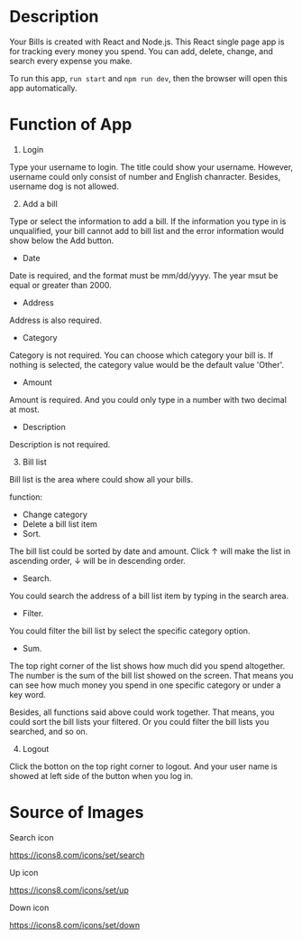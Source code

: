 
# Description
Your Bills is created with React and Node.js. This React single page app is for tracking every money you spend. You can add, delete, change, and search every expense you make.

To run this app, `run start` and `npm run dev`, then the browser will open this app automatically.

# Function of App
1. Login

Type your username to login. The title could show your username. However, username could only consist of number and English chanracter. Besides, username dog is not allowed.

2. Add a bill

Type or select the information to add a bill. If the information you type in is unqualified, your bill cannot add to bill list and the error information would show below the Add button.

- Date

 Date is required, and the format must be mm/dd/yyyy. The year msut be equal or greater than 2000.
- Address

 Address is also required.
- Category

 Category is not required. You can choose which category your bill is. If nothing is selected, the category value would be the default value 'Other'.
- Amount

 Amount is required. And you could only type in a number with two decimal at most.
- Description

Description is not required.

3. Bill list

Bill list is the area where could show all your bills. 

function:
 - Change category
 - Delete a bill list item
 - Sort. 
 
 The bill list could be sorted by date and amount. Click ↑ will make the list in ascending order, ↓ will be in descending order.
 - Search. 
 
You could search the address of a bill list item by typing in the search area.
 - Filter. 
 
You could filter the bill list by select the specific category option.
 - Sum. 
 
The top right corner of the list shows how much did you spend altogether. The number is the sum of the bill list showed on the screen. That means you can see how much money you spend in one specific category or under a key word.

Besides, all functions said above could work together. That means, you could sort the bill lists your filtered. Or you could filter the bill lists you searched, and so on.

4. Logout

Click the botton on the top right corner to logout. And your user name is showed at left side of the button when you log in.


# Source of Images

Search icon

https://icons8.com/icons/set/search

Up icon

https://icons8.com/icons/set/up

Down icon

https://icons8.com/icons/set/down
